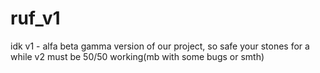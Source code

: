 # ruf_v1
idk
v1 - alfa beta gamma version of our project, so safe your stones for a while
v2 must be 50/50 working(mb with some bugs or smth)
